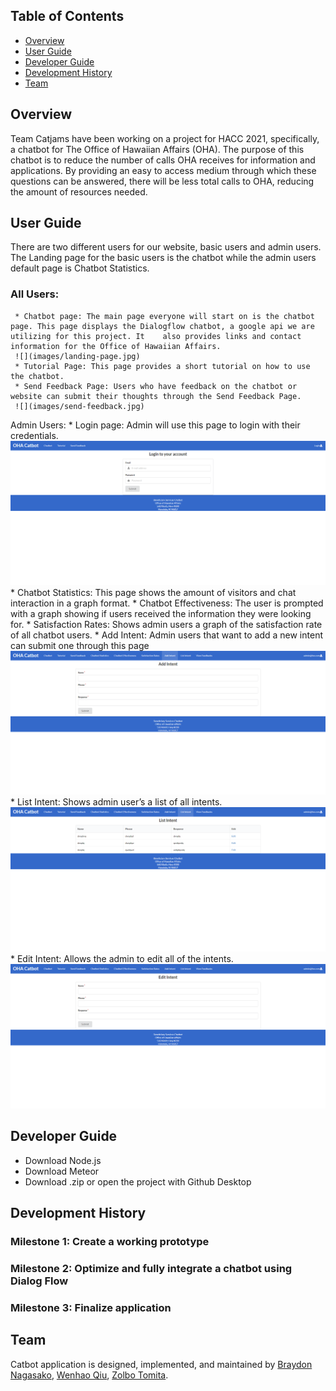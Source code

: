 ## Table of Contents
* [Overview](#overview)
* [User Guide](#user-guide)
* [Developer Guide](#developer-guide)
* [Development History](#developer-history)
* [Team](#team)

## Overview

Team Catjams have been working on a project for HACC 2021, specifically, a chatbot for The Office of Hawaiian Affairs (OHA). The purpose of this chatbot is to reduce the number of calls OHA receives for information and applications. By providing an easy to access medium through which these questions can be answered, there will be less total calls to OHA, reducing the amount of resources needed. 
  
## User Guide

There are two different users for our website, basic users and admin users. The Landing page for the basic users is the chatbot while the admin users default page is Chatbot Statistics. 
 ### All Users:  
	 * Chatbot page: The main page everyone will start on is the chatbot page. This page displays the Dialogflow chatbot, a google api we are utilizing for this project. It 	also provides links and contact information for the Office of Hawaiian Affairs. 
	 ![](images/landing-page.jpg)
	 * Tutorial Page: This page provides a short tutorial on how to use the chatbot.
	 * Send Feedback Page: Users who have feedback on the chatbot or website can submit their thoughts through the Send Feedback Page.
	 ![](images/send-feedback.jpg)
Admin Users: 
	 * Login page: Admin will use this page to login with their credentials.
	 ![](images/login.jpg)
	 * Chatbot Statistics: This page shows the amount of visitors and chat interaction in a graph format.
	 * Chatbot Effectiveness: The user is prompted with a graph showing if users received the information they were looking for.
	 * Satisfaction Rates: Shows admin users a graph of the satisfaction rate of all chatbot users.
	 * Add Intent: Admin users that want to add a new intent can submit one through this page 
	 ![](images/add-intent.jpg)
	 * List Intent: Shows admin user’s a list of all intents.
	 ![](images/list-intent.jpg)
	 * Edit Intent: Allows the admin to edit all of the intents.
	 ![](images/edit-intent.jpg)
  
## Developer Guide

* Download Node.js
* Download Meteor
* Download .zip or open the project with Github Desktop

## Development History

### Milestone 1: Create a working prototype 
### Milestone 2: Optimize and fully integrate a chatbot using Dialog Flow
### Milestone 3: Finalize application 

## Team

Catbot application is designed, implemented, and maintained by [Braydon Nagasako](https://github.com/Breadonn), [Wenhao Qiu](https://github.com/wenhaoq20), [Zolbo Tomita](https://github.com/TomitaZ).

